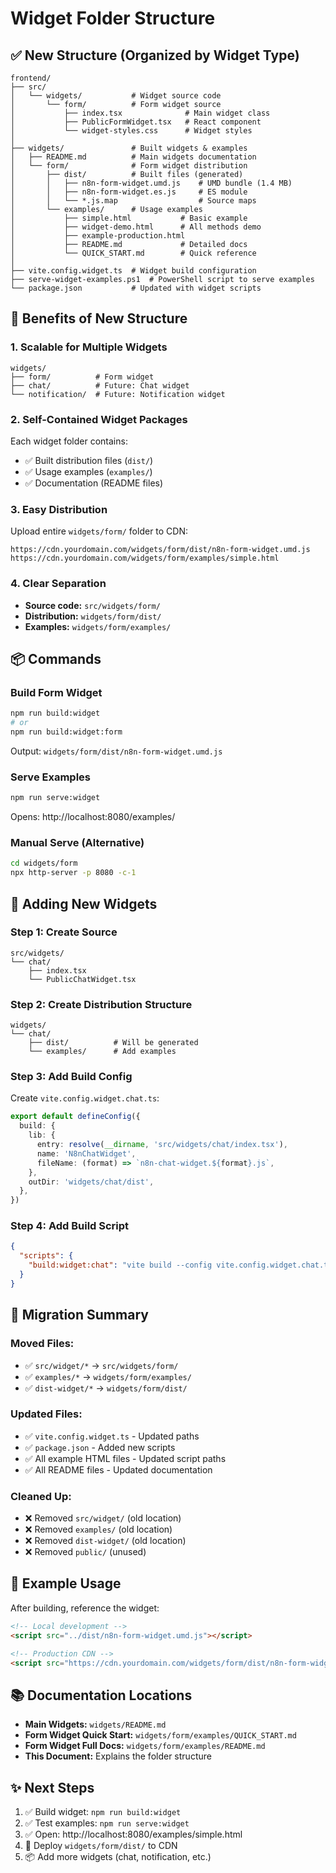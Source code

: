# Widget Folder Structure

## ✅ New Structure (Organized by Widget Type)

```
frontend/
├── src/
│   └── widgets/           # Widget source code
│       └── form/          # Form widget source
│           ├── index.tsx              # Main widget class
│           ├── PublicFormWidget.tsx   # React component
│           └── widget-styles.css      # Widget styles
│
├── widgets/               # Built widgets & examples
│   ├── README.md          # Main widgets documentation
│   └── form/              # Form widget distribution
│       ├── dist/          # Built files (generated)
│       │   ├── n8n-form-widget.umd.js    # UMD bundle (1.4 MB)
│       │   ├── n8n-form-widget.es.js     # ES module
│       │   └── *.js.map                  # Source maps
│       └── examples/      # Usage examples
│           ├── simple.html           # Basic example
│           ├── widget-demo.html      # All methods demo
│           ├── example-production.html
│           ├── README.md             # Detailed docs
│           └── QUICK_START.md        # Quick reference
│
├── vite.config.widget.ts  # Widget build configuration
├── serve-widget-examples.ps1  # PowerShell script to serve examples
└── package.json           # Updated with widget scripts
```

## 🎯 Benefits of New Structure

### 1. **Scalable for Multiple Widgets**
```
widgets/
├── form/          # Form widget
├── chat/          # Future: Chat widget
└── notification/  # Future: Notification widget
```

### 2. **Self-Contained Widget Packages**
Each widget folder contains:
- ✅ Built distribution files (`dist/`)
- ✅ Usage examples (`examples/`)
- ✅ Documentation (README files)

### 3. **Easy Distribution**
Upload entire `widgets/form/` folder to CDN:
```
https://cdn.yourdomain.com/widgets/form/dist/n8n-form-widget.umd.js
https://cdn.yourdomain.com/widgets/form/examples/simple.html
```

### 4. **Clear Separation**
- **Source code:** `src/widgets/form/`
- **Distribution:** `widgets/form/dist/`
- **Examples:** `widgets/form/examples/`

## 📦 Commands

### Build Form Widget
```bash
npm run build:widget
# or
npm run build:widget:form
```

Output: `widgets/form/dist/n8n-form-widget.umd.js`

### Serve Examples
```bash
npm run serve:widget
```

Opens: http://localhost:8080/examples/

### Manual Serve (Alternative)
```bash
cd widgets/form
npx http-server -p 8080 -c-1
```

## 🚀 Adding New Widgets

### Step 1: Create Source
```
src/widgets/
└── chat/
    ├── index.tsx
    └── PublicChatWidget.tsx
```

### Step 2: Create Distribution Structure
```
widgets/
└── chat/
    ├── dist/          # Will be generated
    └── examples/      # Add examples
```

### Step 3: Add Build Config
Create `vite.config.widget.chat.ts`:
```typescript
export default defineConfig({
  build: {
    lib: {
      entry: resolve(__dirname, 'src/widgets/chat/index.tsx'),
      name: 'N8nChatWidget',
      fileName: (format) => `n8n-chat-widget.${format}.js`,
    },
    outDir: 'widgets/chat/dist',
  },
})
```

### Step 4: Add Build Script
```json
{
  "scripts": {
    "build:widget:chat": "vite build --config vite.config.widget.chat.ts"
  }
}
```

## 📝 Migration Summary

### Moved Files:
- ✅ `src/widget/*` → `src/widgets/form/`
- ✅ `examples/*` → `widgets/form/examples/`
- ✅ `dist-widget/*` → `widgets/form/dist/`

### Updated Files:
- ✅ `vite.config.widget.ts` - Updated paths
- ✅ `package.json` - Added new scripts
- ✅ All example HTML files - Updated script paths
- ✅ All README files - Updated documentation

### Cleaned Up:
- ❌ Removed `src/widget/` (old location)
- ❌ Removed `examples/` (old location)
- ❌ Removed `dist-widget/` (old location)
- ❌ Removed `public/` (unused)

## 🎨 Example Usage

After building, reference the widget:

```html
<!-- Local development -->
<script src="../dist/n8n-form-widget.umd.js"></script>

<!-- Production CDN -->
<script src="https://cdn.yourdomain.com/widgets/form/dist/n8n-form-widget.umd.js"></script>
```

## 📚 Documentation Locations

- **Main Widgets:** `widgets/README.md`
- **Form Widget Quick Start:** `widgets/form/examples/QUICK_START.md`
- **Form Widget Full Docs:** `widgets/form/examples/README.md`
- **This Document:** Explains the folder structure

## ✨ Next Steps

1. ✅ Build widget: `npm run build:widget`
2. ✅ Test examples: `npm run serve:widget`
3. ✅ Open: http://localhost:8080/examples/simple.html
4. 🚀 Deploy `widgets/form/dist/` to CDN
5. 📦 Add more widgets (chat, notification, etc.)

